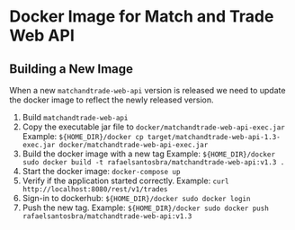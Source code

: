 Docker Image for Match and Trade Web API
========================================

Building a New Image
--------------------
When a new `matchandtrade-web-api` version is released we need to update
the docker image to reflect the newly released version.

1. Build `matchandtrade-web-api`
2. Copy the executable jar file to `docker/matchandtrade-web-api-exec.jar`
Example: `${HOME_DIR}/docker cp target/matchandtrade-web-api-1.3-exec.jar docker/matchandtrade-web-api-exec.jar`
3. Build the docker image with a new tag
Example: `${HOME_DIR}/docker sudo docker build -t rafaelsantosbra/matchandtrade-web-api:v1.3 .`
4. Start the docker image: `docker-compose up`
5. Verify if the application started correctly.
Example: `curl http://localhost:8080/rest/v1/trades`
6. Sign-in to dockerhub: `${HOME_DIR}/docker sudo docker login`
7. Push the new tag.
Example: `${HOME_DIR}/docker sudo docker push rafaelsantosbra/matchandtrade-web-api:v1.3`
